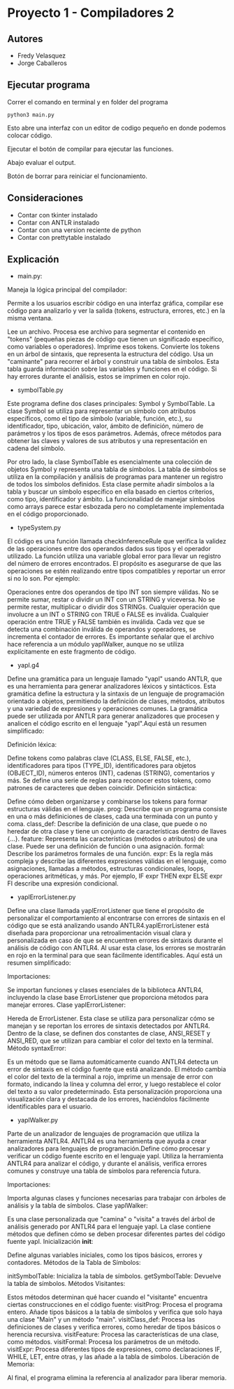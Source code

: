 # Proyecto 1 - Compiladores 2

## Autores

- Fredy Velasquez
- Jorge Caballeros

## Ejecutar programa

Correr el comando en terminal y en folder del programa

`python3 main.py`

Esto abre una interfaz con un editor de codigo pequeño en donde podemos colocar código.

Ejecutar el botón de compilar para ejecutar las funciones.

Abajo evaluar el output.

Botón de borrar para reiniciar el funcionamiento.

## Consideraciones

- Contar con tkinter instalado
- Contar con ANTLR instalado
- Contar con una version reciente de python
- Contar con prettytable instalado

## Explicación


- main.py:

Maneja la lógica principal del compilador:

Permite a los usuarios escribir código en una interfaz gráfica, compilar ese código para analizarlo y ver la salida (tokens, estructura, errores, etc.) en la misma ventana.

Lee un archivo. Procesa ese archivo para segmentar el contenido en "tokens" (pequeñas piezas de código que tienen un significado específico, como variables o operadores).
Imprime esos tokens.
Convierte los tokens en un árbol de sintaxis, que representa la estructura del código.
Usa un "caminante" para recorrer el árbol y construir una tabla de símbolos. Esta tabla guarda información sobre las variables y funciones en el código.
Si hay errores durante el análisis, estos se imprimen en color rojo.

- symbolTable.py

Este programa define dos clases principales: Symbol y SymbolTable. La clase Symbol se utiliza para representar un símbolo con atributos específicos, como el tipo de símbolo (variable, función, etc.), su identificador, tipo, ubicación, valor, ámbito de definición, número de parámetros y los tipos de esos parámetros. Además, ofrece métodos para obtener las claves y valores de sus atributos y una representación en cadena del símbolo.

Por otro lado, la clase SymbolTable es esencialmente una colección de objetos Symbol y representa una tabla de símbolos. La tabla de símbolos se utiliza en la compilación y análisis de programas para mantener un registro de todos los símbolos definidos. Esta clase permite añadir símbolos a la tabla y buscar un símbolo específico en ella basado en ciertos criterios, como tipo, identificador y ámbito. La funcionalidad de manejar símbolos como arrays parece estar esbozada pero no completamente implementada en el código proporcionado.

- typeSystem.py

El código es una función llamada checkInferenceRule que verifica la validez de las operaciones entre dos operandos dados sus tipos y el operador utilizado. La función utiliza una variable global error para llevar un registro del número de errores encontrados. El propósito es asegurarse de que las operaciones se estén realizando entre tipos compatibles y reportar un error si no lo son. Por ejemplo:

Operaciones entre dos operandos de tipo INT son siempre válidas.
No se permite sumar, restar o dividir un INT con un STRING y viceversa.
No se permite restar, multiplicar o dividir dos STRINGs.
Cualquier operación que involucre a un INT o STRING con TRUE o FALSE es inválida.
Cualquier operación entre TRUE y FALSE también es inválida.
Cada vez que se detecta una combinación inválida de operandos y operadores, se incrementa el contador de errores. Es importante señalar que el archivo hace referencia a un módulo yaplWalker, aunque no se utiliza explícitamente en este fragmento de código.

- yapl.g4

Define una gramática para un lenguaje llamado "yapl" usando ANTLR, que es una herramienta para generar analizadores léxicos y sintácticos. Esta gramática define la estructura y la sintaxis de un lenguaje de programación orientado a objetos, permitiendo la definición de clases, métodos, atributos y una variedad de expresiones y operaciones comunes. La gramática puede ser utilizada por ANTLR para generar analizadores que procesen y analicen el código escrito en el lenguaje "yapl".Aquí está un resumen simplificado:

Definición léxica:

Define tokens como palabras clave (CLASS, ELSE, FALSE, etc.), identificadores para tipos (TYPE_ID), identificadores para objetos (OBJECT_ID), números enteros (INT), cadenas (STRING), comentarios y más.
Se define una serie de reglas para reconocer estos tokens, como patrones de caracteres que deben coincidir.
Definición sintáctica:

Define cómo deben organizarse y combinarse los tokens para formar estructuras válidas en el lenguaje.
prog: Describe que un programa consiste en una o más definiciones de clases, cada una terminada con un punto y coma.
class_def: Describe la definición de una clase, que puede o no heredar de otra clase y tiene un conjunto de características dentro de llaves {...}.
feature: Representa las características (métodos o atributos) de una clase. Puede ser una definición de función o una asignación.
formal: Describe los parámetros formales de una función.
expr: Es la regla más compleja y describe las diferentes expresiones válidas en el lenguaje, como asignaciones, llamadas a métodos, estructuras condicionales, loops, operaciones aritméticas, y más. Por ejemplo, IF expr THEN expr ELSE expr FI describe una expresión condicional.

- yaplErrorListener.py

Define una clase llamada yaplErrorListener que tiene el propósito de personalizar el comportamiento al encontrarse con errores de sintaxis en el código que se está analizando usando ANTLR4.yaplErrorListener está diseñada para proporcionar una retroalimentación visual clara y personalizada en caso de que se encuentren errores de sintaxis durante el análisis de código con ANTLR4. Al usar esta clase, los errores se mostrarán en rojo en la terminal para que sean fácilmente identificables. Aquí está un resumen simplificado:

Importaciones:

Se importan funciones y clases esenciales de la biblioteca ANTLR4, incluyendo la clase base ErrorListener que proporciona métodos para manejar errores.
Clase yaplErrorListener:

Hereda de ErrorListener. Esta clase se utiliza para personalizar cómo se manejan y se reportan los errores de sintaxis detectados por ANTLR4.
Dentro de la clase, se definen dos constantes de clase, ANSI_RESET y ANSI_RED, que se utilizan para cambiar el color del texto en la terminal.
Método syntaxError:

Es un método que se llama automáticamente cuando ANTLR4 detecta un error de sintaxis en el código fuente que está analizando.
El método cambia el color del texto de la terminal a rojo, imprime un mensaje de error con formato, indicando la línea y columna del error, y luego restablece el color del texto a su valor predeterminado.
Esta personalización proporciona una visualización clara y destacada de los errores, haciéndolos fácilmente identificables para el usuario.

- yaplWalker.py

Parte de un analizador de lenguajes de programación que utiliza la herramienta ANTLR4. ANTLR4 es una herramienta que ayuda a crear analizadores para lenguajes de programación.Define cómo procesar y verificar un código fuente escrito en el lenguaje yapl. Utiliza la herramienta ANTLR4 para analizar el código, y durante el análisis, verifica errores comunes y construye una tabla de símbolos para referencia futura.

Importaciones:

Importa algunas clases y funciones necesarias para trabajar con árboles de análisis y la tabla de símbolos.
Clase yaplWalker:

Es una clase personalizada que "camina" o "visita" a través del árbol de análisis generado por ANTLR4 para el lenguaje yapl.
La clase contiene métodos que definen cómo se deben procesar diferentes partes del código fuente yapl.
Inicialización __init__:

Define algunas variables iniciales, como los tipos básicos, errores y contadores.
Métodos de la Tabla de Símbolos:

initSymbolTable: Inicializa la tabla de símbolos.
getSymbolTable: Devuelve la tabla de símbolos.
Métodos Visitantes:

Estos métodos determinan qué hacer cuando el "visitante" encuentra ciertas construcciones en el código fuente:
visitProg: Procesa el programa entero. Añade tipos básicos a la tabla de símbolos y verifica que solo haya una clase "Main" y un método "main".
visitClass_def: Procesa las definiciones de clases y verifica errores, como heredar de tipos básicos o herencia recursiva.
visitFeature: Procesa las características de una clase, como métodos.
visitFormal: Procesa los parámetros de un método.
visitExpr: Procesa diferentes tipos de expresiones, como declaraciones IF, WHILE, LET, entre otras, y las añade a la tabla de símbolos.
Liberación de Memoria:

Al final, el programa elimina la referencia al analizador para liberar memoria.






